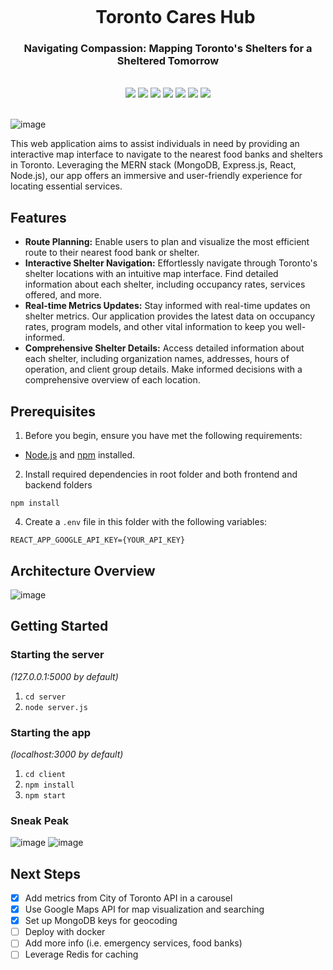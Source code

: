 <div align="center">
    <div id="user-content-toc">
      <ul>
          <summary><h1 style="display: inline-block; margin-bottom:0px">Toronto Cares Hub</h1></summary>
      </ul>
    </div>
    <h3>Navigating Compassion: Mapping Toronto's Shelters for a Sheltered Tomorrow</h3>
<!--     <h4><i>xxx</i></h4> -->
       <br>
    <img src="https://img.shields.io/badge/node.js-6DA55F?style=for-the-badge&logo=node.js&logoColor=white"/>
    <img src="https://img.shields.io/badge/express.js-%23404d59.svg?style=for-the-badge&logo=express&logoColor=%2361DAFB"/>
    <img src="https://img.shields.io/badge/MongoDB-%234ea94b.svg?style=for-the-badge&logo=mongodb&logoColor=white"/>
    <img src="https://img.shields.io/badge/react-%2320232a.svg?style=for-the-badge&logo=react&logoColor=%2361DAFB"/>
    <img src="https://img.shields.io/badge/typescript-%23007ACC.svg?style=for-the-badge&logo=typescript&logoColor=white"/>
    <img src="https://img.shields.io/badge/docker-%230db7ed.svg?style=for-the-badge&logo=docker&logoColor=white"/>
    <!-- <img src="https://img.shields.io/badge/redis-%23DD0031.svg?style=for-the-badge&logo=redis&logoColor=white"/> -->
    <!-- <img src="https://img.shields.io/badge/redux-%23316192.svg?style=for-the-badge&logo=redux&logoColor=white"/> -->
    <img src="https://img.shields.io/badge/tailwindcss-%2338B2AC.svg?style=for-the-badge&logo=tailwind-css&logoColor=white"/>
    <br><br>
</div>

![image](https://github.com/roskzhu/Toronto-Shelter-Metrics-Map/assets/110139243/c1afc1ab-6dd8-4c86-8196-64de422ce22a)


This web application aims to assist individuals in need by providing an interactive map interface to navigate to the nearest food banks and shelters in Toronto. Leveraging the MERN stack (MongoDB, Express.js, React, Node.js), our app offers an immersive and user-friendly experience for locating essential services.


## Features
- **Route Planning:** Enable users to plan and visualize the most efficient route to their nearest food bank or shelter.
- **Interactive Shelter Navigation:** Effortlessly navigate through Toronto's shelter locations with an intuitive map interface. Find detailed information about each shelter, including occupancy rates, services offered, and more.
- **Real-time Metrics Updates:** Stay informed with real-time updates on shelter metrics. Our application provides the latest data on occupancy rates, program models, and other vital information to keep you well-informed.
- **Comprehensive Shelter Details:** Access detailed information about each shelter, including organization names, addresses, hours of operation, and client group details. Make informed decisions with a comprehensive overview of each location.

## Prerequisites
1. Before you begin, ensure you have met the following requirements:
- [Node.js](https://nodejs.org/) and [npm](https://www.npmjs.com/) installed.

2. Install required dependencies in root folder and both frontend and backend folders
```
npm install
```

4. Create a `.env` file in this folder with the following variables:
```
REACT_APP_GOOGLE_API_KEY={YOUR_API_KEY}
```

## Architecture Overview
![image](https://github.com/roskzhu/Toronto-Cares-Hub/assets/110139243/a80d9a20-4a42-445d-897b-c322120bab95)


## Getting Started

### Starting the server

_(127.0.0.1:5000 by default)_

1. `cd server`
2. `node server.js`

### Starting the app

_(localhost:3000 by default)_

1. `cd client`
2. `npm install`
3. `npm start`

### Sneak Peak
![image](https://github.com/roskzhu/Toronto-Cares-Hub/assets/110139243/74998b2f-4199-4a6a-8bb9-1f9a56a39188)
![image](https://github.com/roskzhu/Toronto-Cares-Hub/assets/110139243/d1f20aa5-2477-44ac-ba5b-d419e2b6fad4)

## Next Steps
- [X] Add metrics from City of Toronto API in a carousel
- [X] Use Google Maps API for map visualization and searching
- [X] Set up MongoDB keys for geocoding
- [ ] Deploy with docker
- [ ] Add more info (i.e. emergency services, food banks)
- [ ] Leverage Redis for caching
